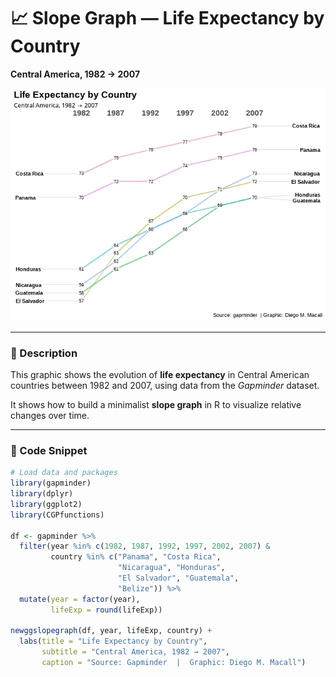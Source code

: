 # 📈 Slope Graph — Life Expectancy by Country

**Central America, 1982 → 2007**

![Slope Graph](01_slope-graph/slopegraph_central_america.jpg)

---

### 🧮 Description
This graphic shows the evolution of **life expectancy** in Central American countries between 1982 and 2007, using data from the *Gapminder* dataset.

It shows how to build a minimalist **slope graph** in R to visualize relative changes over time.

---

### 🧰 Code Snippet
```r
# Load data and packages
library(gapminder)
library(dplyr)
library(ggplot2)
library(CGPfunctions)

df <- gapminder %>%
  filter(year %in% c(1982, 1987, 1992, 1997, 2002, 2007) &
         country %in% c("Panama", "Costa Rica",
                        "Nicaragua", "Honduras",
                        "El Salvador", "Guatemala",
                        "Belize")) %>%
  mutate(year = factor(year),
         lifeExp = round(lifeExp))

newggslopegraph(df, year, lifeExp, country) +
  labs(title = "Life Expectancy by Country",
       subtitle = "Central America, 1982 → 2007",
       caption = "Source: Gapminder  |  Graphic: Diego M. Macall")
